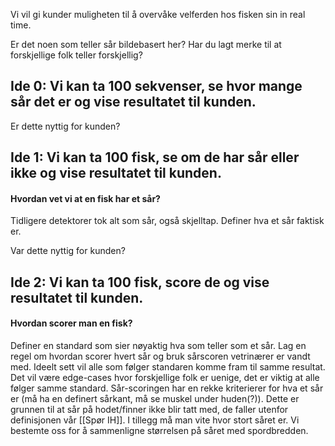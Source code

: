 Vi vil gi kunder muligheten til å overvåke velferden hos fisken sin in real time.

Er det noen som teller sår bildebasert her? Har du lagt merke til at forskjellige folk teller forskjellig?

## Ide 0: Vi kan ta 100 sekvenser, se hvor mange sår det er og vise resultatet til kunden.

Er dette nyttig for kunden?

## Ide 1: Vi kan ta 100 fisk, se om de har sår eller ikke og vise resultatet til kunden.

#### Hvordan vet vi at en fisk har et sår?

Tidligere detektorer tok alt som sår, også skjelltap. Definer hva et sår faktisk er.

Var dette nyttig for kunden?

## Ide 2: Vi kan ta 100 fisk, score de og vise resultatet til kunden. 

#### Hvordan scorer man en fisk?

Definer en standard som sier nøyaktig hva som teller som et sår. Lag en regel om hvordan scorer hvert sår og bruk sårscoren vetrinærer er vandt med.
Ideelt sett vil alle som følger standaren komme fram til samme resultat.
Det vil være edge-cases hvor forskjellige folk er uenige, det er viktig at alle følger samme standard.
Sår-scoringen har en rekke kriterierer for hva et sår er (må ha en definert sårkant, må se muskel under huden(?)). Dette er grunnen til at sår på hodet/finner ikke blir tatt med, de faller utenfor definisjonen vår [[Spør IH]].
I tillegg må man vite hvor stort såret er. Vi bestemte oss for å sammenligne størrelsen på såret med spordbredden.

